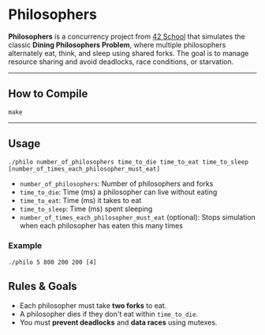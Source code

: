 #  Philosophers

**Philosophers** is a concurrency project from [42 School](https://42.fr/) that simulates the classic **Dining Philosophers Problem**, where multiple philosophers alternately eat, think, and sleep using shared forks. The goal is to manage resource sharing and avoid deadlocks, race conditions, or starvation.

---

##  How to Compile

```
make
```

---

##  Usage

```
./philo number_of_philosophers time_to_die time_to_eat time_to_sleep [number_of_times_each_philosopher_must_eat]
```

* `number_of_philosophers`: Number of philosophers and forks
* `time_to_die`: Time (ms) a philosopher can live without eating
* `time_to_eat`: Time (ms) it takes to eat
* `time_to_sleep`: Time (ms) spent sleeping
* `number_of_times_each_philosopher_must_eat` (optional): Stops simulation when each philosopher has eaten this many times

### Example

```
./philo 5 800 200 200 [4]
```

## Rules & Goals

* Each philosopher must take **two forks** to eat.
* A philosopher dies if they don't eat within `time_to_die`.
* You must **prevent deadlocks** and **data races** using mutexes.
